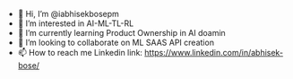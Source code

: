 - 👋 Hi, I’m @iabhisekbosepm
- 👀 I’m interested in AI-ML-TL-RL
- 🌱 I’m currently learning Product Ownership in AI doamin
- 💞️ I’m looking to collaborate on ML SAAS API creation
- 📫 How to reach me Linkedin link: https://www.linkedin.com/in/abhisek-bose/

<!---
iabhisekbosepm/iabhisekbosepm is a ✨ special ✨ repository because its `README.md` (this file) appears on your GitHub profile.
You can click the Preview link to take a look at your changes.
--->
